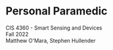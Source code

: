 # Personal Paramedic
CIS 4360 - Smart Sensing and Devices <br/>
Fall 2022 <br/>
Matthew O'Mara, Stephen Hullender
